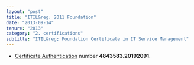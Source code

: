 ```yaml
---
layout: "post"
title: "ITIL&reg; 2011 Foundation"
date: "2013-09-14"
tenure: "2013"
category: "2. certifications"
subtitle: "ITIL&reg; Foundation Certificate in IT Service Management"
---
```

- [Certificate Authentication](https://www.exin.com/NL/en/certificate-authentication) number **4843583.20192091**.
<!--more-->
